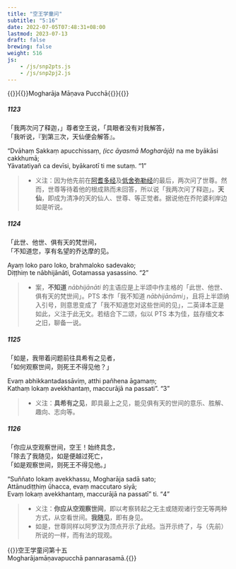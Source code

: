 ```yaml
---
title: "空王学童问"
subtitle: "5:16"
date: 2022-07-05T07:48:31+08:00
lastmod: 2023-07-13
draft: false
brewing: false
weight: 516
js:
    - /js/snp2pts.js
    - /js/snp2pj2.js
---
```



{{<subtitle>}}{{<suttalink src="snp5.16">}}Mogharāja Māṇava Pucchā{{</suttalink>}}{{</subtitle>}}

##### 1123

「我两次问了释迦，」尊者空王说，「具眼者没有对我解答，  
「我听说，『到第三次，天仙便会解答』。

“Dvāhaṃ Sakkaṃ apucchissaṃ, <i>(icc āyasmā Mogharājā)</i> na me byākāsi cakkhumā;  
Yāvatatiyañ ca devīsi, byākarotī ti me sutaṃ. <q>1</q>

> - 义注：因为他先前在[阿耆多经](../502/)及[低舍弥勒经](../503/)的最后，两次问了世尊。然而，世尊等待着他的根成熟而未回答，所以说「我两次问了释迦」。**天仙**，即成为清净的天的仙人、世尊、等正觉者。据说他在乔陀婆利岸边如是听说。

##### 1124

「此世、他世、俱有天的梵世间，  
「不知道您，享有名望的乔达摩的见。

Ayaṃ loko paro loko, brahmaloko sadevako;  
Diṭṭhiṃ te nābhijānāti, Gotamassa yasassino. <q>2</q>

> - 案，**不知道** *nābhijānāti* 的主语应是上半颂中作主格的「此世、他世、俱有天的梵世间」。PTS 本作「我不知道 *nābhijānāmi*」，且将上半颂纳入引号，则意思变成了「我不知道您对这些世间的见」，二英译本正是如此，义注于此无文。若结合下二颂，似以 PTS 本为佳，兹存缅文本之旧，聊备一说。

##### 1125

「如是，我带着问题前往具希有之见者，  
「如何观察世间，则死王不得见他？」

Evaṃ abhikkantadassāviṃ, atthi pañhena āgamaṃ;  
Kathaṃ lokaṃ avekkhantaṃ, maccurājā na passati”. <q>3</q>

> - 义注：**具希有之见**，即具最上之见，能见俱有天的世间的意乐、胜解、趣向、志向等。

##### 1126

「你应从空观察世间，空王！始终具念，  
「除去了我随见，如是便越过死亡，  
「如是观察世间，则死王不得见他。」

“Suññato lokaṃ avekkhassu, Mogharāja sadā sato;  
Attānudiṭṭhiṃ ūhacca, evaṃ maccutaro siyā;  
Evaṃ lokaṃ avekkhantaṃ, maccurājā na passatī” ti. <q>4</q>

> - 义注：**你应从空观察世间**，即以考察转起之无主或随观诸行空无等两种方式，从空看世间。**我随见**，即有身见。
> - 如是，世尊同样以阿罗汉为顶点开示了此经。当开示终了，与（先前）所说的一样，而有法的现观。


{{<eof>}}空王学童问第十五<br>Mogharājamāṇavapucchā pannarasamā.{{</eof>}}